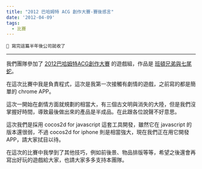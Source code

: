 ```yaml
---
title: "2012 巴哈姆特 ACG 創作大賽-賽後感言"
date: '2012-04-09'
tags:
  - 比賽
---
```


```
👀 寫完這篇半年後公司就收了
```

----

我們團隊參加了 [2012巴哈姆特ACG創作大賽](http://prj.gamer.com.tw/acgaward/) 的遊戲組，作品是 [班頓兄弟與七尾蛇](http://prj.gamer.com.tw/acgaward/2012/game/?sn=21)。

在這次比賽中我是負責程式，這次是我第一次接觸有劇情的遊戲，之前寫的都是簡單的 chrome APP。
 
這次一開始在劇情方面就規劃的相當大，有三個古文明與消失的大陸，但是我們沒掌握好時間，導致最後做出來的產品是半成品。在此跟各位說聲不好意思。

這次我們是採用 cocos2d for javascript 這套工具開發，雖然它在 javascript 的版本還很弱，不過 cocos2d for iphone 則是相當強大，現在我們正在用它開發 APP，請大家拭目以待。

在這次的比賽中我學到了其他技巧，例如前後景、物品排版等等，希望之後還會再寫出好玩的遊戲給大家，也請大家多多支持本團隊。